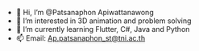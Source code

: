 - 👋 Hi, I’m @Patsanaphon Apiwattanawong
- 👀 I’m interested in 3D animation and problem solving
- 🌱 I’m currently learning Flutter, C#, Java and Python
- 📫 Email: Ap.patsanaphon_st@tni.ac.th
